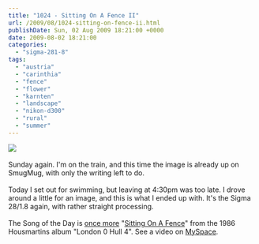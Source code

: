 ```yaml
---
title: "1024 - Sitting On A Fence II"
url: /2009/08/1024-sitting-on-fence-ii.html
publishDate: Sun, 02 Aug 2009 18:21:00 +0000
date: 2009-08-02 18:21:00
categories: 
  - "sigma-281-8"
tags: 
  - "austria"
  - "carinthia"
  - "fence"
  - "flower"
  - "karnten"
  - "landscape"
  - "nikon-d300"
  - "rural"
  - "summer"
---
```

<a href="https://d25zfm9zpd7gm5.cloudfront.net/1200x1200/2009/20090802_173002_ps.jpg" target="_blank"><img src="https://d25zfm9zpd7gm5.cloudfront.net/0600x0600/2009/20090802_173002_ps.jpg"/></a><br/><br/>Sunday again. I'm on the train, and this time the image is already up on SmugMug, with only the writing left to do.<br/><br/> Today I set out for swimming, but leaving at 4:30pm was too late. I drove around a little for an image, and this is what I ended up with. It's the Sigma 28/1.8 again, with rather straight processing.<br/><br/>The Song of the Day is <a href="/2007/07/280-sitting-on-fence.html" target="_blank">once more</a> "<a href="http://www.lyricsmode.com/lyrics/h/housemartins/sitting_on_a_fence.html" target="_blank">Sitting On A Fence</a>" from the 1986 Housmartins album "London 0 Hull 4". See a video on <a href="http://vids.myspace.com/index.cfm?fuseaction=vids.individual&videoid=34188358" target="_blank">MySpace</a>.
